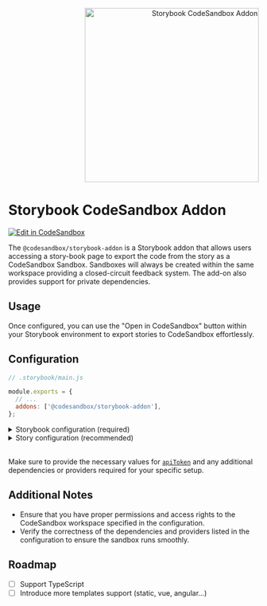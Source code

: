 <p align="right">
<img alt="Storybook CodeSandbox Addon" src="https://github.com/codesandbox/sandpack/assets/4838076/464ec018-48e5-410b-aaca-c050a3a02743" width="350" />
</p>

# Storybook CodeSandbox Addon

[![Edit in CodeSandbox](https://assets.codesandbox.io/github/button-edit-lime.svg)](https://codesandbox.io/p/github/codesandbox/storybook-addon)

The `@codesandbox/storybook-addon` is a Storybook addon that allows users accessing a story-book page to export the code from the story as a CodeSandbox Sandbox.
Sandboxes will always be created within the same workspace providing a closed-circuit feedback system. The add-on also provides support for private dependencies.

## Usage

Once configured, you can use the "Open in CodeSandbox" button within your Storybook environment to export stories to CodeSandbox effortlessly.

## Configuration

```js
// .storybook/main.js

module.exports = {
  // ...
  addons: ['@codesandbox/storybook-addon'],
};

```

<details>
  <summary>Storybook configuration (required)</summary>

<br />

To run the addon, you'll need to configure it in your Storybook's `.storybook/preview.js` file.

```js
// .storybook/preview.js

import { Theme } from "@radix-ui/themes";

const preview: Preview = {
  parameters: {
    codesandbox: {
      /**
       * @required
       * Workspace API key from codesandbox.io/t/permissions.
       * This sandbox is created inside the given workspace
       * and can be shared with team members.
       */
      apiToken: process.env.VITE_CODESANDBOX_KEY, // For Vite use `import.meta.env.VITE_CODESANDBOX_KEY`

      /**
       * @optional
       * Dependencies list to be installed in the sandbox. 
       * 
       * @note You cannot use local modules or packages since
       * this story runs in an isolated environment (sandbox)
       * inside CodeSandbox. As such, the sandbox doesn't have
       * access to your file system.
       *
       * Example:
       */
      dependencies: {
        "@radix-ui/themes": "latest",
        "@myscope/mypackage": "1.0.0",
      },

      /**
       * @optional
       * All required providers to run the sandbox properly, 
       * such as themes, i18n, store, and so on.
       * 
       * @note Remember to use only the dependencies listed above. 
       * 
       * Example:
       */
      provider: `import { Theme } from "@radix-ui/themes";
        import '@radix-ui/themes/styles.css';

        export default ThemeProvider = ({ children }) => {
          return (
            <Theme>
              {children}
            </Theme>
          ) 
        }`,
    },
  },
};

export default preview;
```
</details>

<details>
  <summary>Story configuration (recommended)</summary>

```ts
import type { Meta, StoryObj } from "@storybook/react";

const meta: Meta<typeof Button> = {
  title: "Example/Button",
  component: Button,
  parameters: {
    codesandbox: {
     /**
       * To import all components used within each story in 
       * CodeSandbox, provide all necessary packages and modules.
       * 
       * Given the following story:
       * ```js
       * import Provider from "@myscope/mypackage";
       * import { Button } from "@radix-ui/themes";
       * import "@radix-ui/themes/styles.css";
       * ```
       * 
       * You need to map all imports to the following:
       */
      mapComponent: {
        // Example of default imports
        "@myscope/mypackage": "Provider",

        // Example of named functions
        "@radix-ui/themes": ["Button"],

        // Example of static imports
        "@radix-ui/themes/styles.css": true,
      },

      /**
       * @note You cannot use local modules or packages since
       * this story runs in an isolated environment (sandbox)
       * inside CodeSandbox. As such, the sandbox doesn't have
       * access to your file system.
       */
    },
  },
};
```

</details>

<br />

Make sure to provide the necessary values for [`apiToken`](https://codesandbox.io/t/permissions) and any additional dependencies or providers required for your specific setup.

## Additional Notes
- Ensure that you have proper permissions and access rights to the CodeSandbox workspace specified in the configuration.
- Verify the correctness of the dependencies and providers listed in the configuration to ensure the sandbox runs smoothly.

## Roadmap

- [ ] Support TypeScript
- [ ] Introduce more templates support (static, vue, angular...)